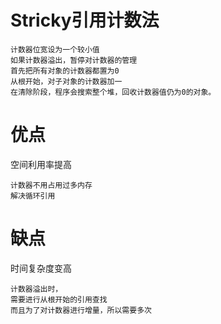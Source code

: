 
# Stricky引用计数法
  
    计数器位宽设为一个较小值
    如果计数器溢出，暂停对计数器的管理
    首先把所有对象的计数器都置为0
    从根开始，对子对象的计数器加一
    在清除阶段，程序会搜索整个堆，回收计数器值仍为0的对象。


# 优点

空间利用率提高

    计数器不用占用过多内存
    解决循环引用

# 缺点

时间复杂度变高

    计数器溢出时，
    需要进行从根开始的引用查找
    而且为了对计数器进行增量，所以需要多次
